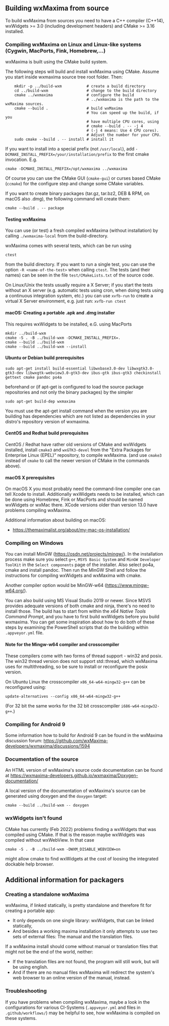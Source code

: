 ## Building wxMaxima from source

To build wxMaxima from sources you need to have a C++ compiler (C++14),
wxWidgets >= 3.0 (including development headers) and
CMake >= 3.16 installed.

### Compiling wxMaxima on Linux and Linux-like systems (Cygwin, MacPorts, Fink, Homebrew,...)

wxMaxima is built using the CMake build system.

The following steps will build and install wxMaxima using CMake.
Assume you start inside wxmaxima source tree root folder. Then:

```
    mkdir -p ../build-wxm           # create a build directory
    cd ../build-wxm                 # change to the build directory
    cmake ../wxmaxima               # configure the build
                                    # ../wxmaxima is the path to the wxMaxima sources.
    cmake --build .                 # build wxMaxima
                                    # You can speed up the build, if you
                                    # have multiple CPU cores, using
                                    # cmake --build . -- -j 4
                                    # (-j 4 means: Use 4 CPU cores).
                                    # Adjust the number for your CPU.
    sudo cmake --build . -- install # install it
```

If you want to install into a special prefix (not `/usr/local`), add
`-DCMAKE_INSTALL_PREFIX=/your/installation/prefix` to the first
cmake invocation. E.g.

```
cmake -DCMAKE_INSTALL_PREFIX=/opt/wxmaxima ../wxmaxima
```

Of course you can use the CMake GUI (`cmake-gui`) or curses based CMake
(`ccmake`) for the configure step and change some CMake variables.

If you want to create binary packages (tar.gz, tar.bz2, DEB & RPM, on macOS
also .dmg), the following command will create them:

```
cmake --build . -- package
```

#### Testing wxMaxima

You can use (or test) a fresh compiled wxMaxima (without installation) by calling
`./wxmaxima-local` from the build-directory.

wxMaxima comes with several tests, which can be run using

```
ctest
```

from the build directory. If you want to run a single test, you can use the option `-R <name-of-the-test>`
when calling `ctest`. The tests (and their names) can be seen in the file `test/CMakeLists.txt` of the source code.

On Linux/Unix the tests usually require a X Server; if you start the tests without an X server (e.g.
automatic tests using cron, when doing tests using a continuous integration system, etc.)
you can use `xvfb-run` to create a virtual X Server environment, e.g. just run: `xvfb-run ctest`

#### macOS: Creating a portable .apk and .dmg installer

This requires wxWidgets to be installed, e.G. using MacPorts

```
mkdir ../build-wxm
cmake -S . -B ../build-wxm -DCMAKE_INSTALL_PREFIX=.
cmake --build ../build-wxm
cmake --build ../build-wxm --install
```

#### Ubuntu or Debian build prerequisites

```
sudo apt-get install build-essential libwxbase3.0-dev libwxgtk3.0-gtk3-dev libwxgtk-webview3.0-gtk3-dev ibus-gtk ibus-gtk3 checkinstall gettext cmake pandoc po4a
```

beforehand or (if apt-get is configured to load the source package
repositories and not only the binary packages) by the simpler

```
sudo apt-get build-dep wxmaxima
```

You must use the apt-get install command when the version you are building has dependencies
which are not listed as dependencies in your distro's repository version of wxmaxima.

#### CentOS and Redhat build prerequisites

CentOS / Redhat have rather old versions of CMake and wxWidgets installed,
install `cmake3` and `wxGTK3-devel` from the "Extra Packages for Enterprise Linux (EPEL)"
repository, to compile wxMaxima. (and use `cmake3` instead of `cmake` to call
the newer version of CMake in the commands above).

#### macOS X prerequisites

On macOS X you most probably need the command-line compiler one can tell
Xcode to install. Additionally wxWidgets needs to be installed, which can
be done using Homebrew, Fink or MacPorts and should be named wxWidgets or
wxMac there. XCode versions older than version 13.0 have problems compiling
wxMaxima.

Additional information about building on macOS:

- https://themaximalist.org/about/my-mac-os-installation/

### Compiling on Windows

You can install MinGW (https://osdn.net/projects/mingw/). In
the installation process make sure you select `g++`, `MSYS Basic System`
and `MinGW Developer ToolKit` in the `Select components` page
of the installer. Also select po4a, cmake and install pandoc.
Then run the MinGW Shell and follow the instructions for compiling
wxWidgets and wxMaxima with cmake.

Another compiler option would be MinGW-w64 (https://www.mingw-w64.org/).

You can also build using MS Visual Studio 2019 or newer. Since MSVS
provides adequate versions of both cmake and ninja, there's no need
to install those. The build has to start from within the  *x64 Native
Tools Command Prompt*, and you have to first build wxWidgets before
you build wxmaxima. You can get some inspiration about how to do both
of these steps by examining the PowerShell scripts that do the building
within `.appveyor.yml` file.

#### Note for the Mingw-w64 compiler and crosscompiler

These compilers come with two forms of thread support - win32 and posix.
The win32 thread version does not support std::thread, which wxMaxima
uses for multithreading, so be sure to install or reconfigure the
posix version.

On Ubuntu Linux the crosscompiler `x86_64-w64-mingw32-g++` can be
reconfigured using:

```
update-alternatives --config x86_64-w64-mingw32-g++
```

(For 32 bit the same works for the 32 bit crosscompiler `i686-w64-mingw32-g++`.)

### Compiling for Android 9

Some information how to build for Android 9 can be found in the wxMaxima
discussion forum:
https://github.com/wxMaxima-developers/wxmaxima/discussions/1594

### Documentation of the source

An HTML version of wxMaxima's source code documentation can be found at
https://wxmaxima-developers.github.io/wxmaxima/Doxygen-documentation/

A local version of the documentation of wxMaxima's source can be
generated using doxygen and the `doxygen` target:

```
cmake --build ../build-wxm -- doxygen
```

### wxWidgets isn't found

CMake has currently (Feb 2022) problems finding a wxWidgets that was
compiled using CMake. If that is the reason maybe wxWidgets was compiled
without wxWebView. In that case

```
cmake -S . -B ../build-wxm -DWXM_DISABLE_WEBVIEW=on
```

might allow cmake to find wxWidgets at the cost of loosing the integrated
dockable help browser.

## Additional information for packagers

### Creating a standalone wxMaxima

wxMaxima, if linked statically, is pretty standalone and therefore fit for
creating a portable app:

- It only depends on one single library: wxWidgets, that can be linked
  statically,
- And besides a working maxima installation it only attempts to use two
  sets of external files: The manual and the translation files.

If a wxMaxima install should come without manual or translation files that
might not be the end of the world, neither:

- If the translation files are not found, the program will still work,
  but will be using english.
- And if there are no manual files wxMaxima will redirect the system's web
  browser to an online version of the manual, instead.

### Troubleshooting

If you have problems when compiling wxMaxima, maybe a look in the configurations
for various CI-Systems (`.appveyor.yml` and files in `.github/workflows/`)
may be helpful to see, how wxMaxima is compiled on these systems.
